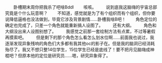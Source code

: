 &emsp;&emsp;卧槽期末周你把我杀了吧啥Bddl
&emsp;&emsp;咳咳。
&emsp;&emsp;说到底我这脑嗨的宇宙总部究竟是个什么玩意啊？
&emsp;&emsp;不知道，感觉就是为了有个组织而有个组织，但你要说降低逼格也没法做到，毕竟它涉及背景剧情……卧槽我啥B吧！
&emsp;&emsp;角色定位的确定也完成了，只差一个角色就能重新搞人设图了。
&emsp;&emsp;还有大纲。
&emsp;&emsp;角色和大纲没出来人设图别想了。
&emsp;&emsp;我感觉之前那一套绘制方法有点累，不过等暑假再摸索吧。
&emsp;&emsp;但是剩下的那个角色怎么看怎么划水位啊……前面我也说过，我逐渐发现异象残响的角色们大多都有我其他oc的影子在。但是我的脑洞已经消耗殆尽了。我又不想只整14位学生，15位学生已经是底线了！要不把月见脑嗨成神棍吧？但原本他的定位是研究员……嗯，研究异象得了。